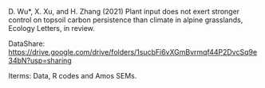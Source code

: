 D. Wu*, X. Xu, and H. Zhang (2021) Plant input does not exert stronger control on topsoil carbon persistence than climate in alpine grasslands, Ecology Letters, in review.

DataShare: https://drive.google.com/drive/folders/1sucbFi6vXGmBvrmqf44P2DvcSq9e34bN?usp=sharing

Iterms: Data, R codes and Amos SEMs.
